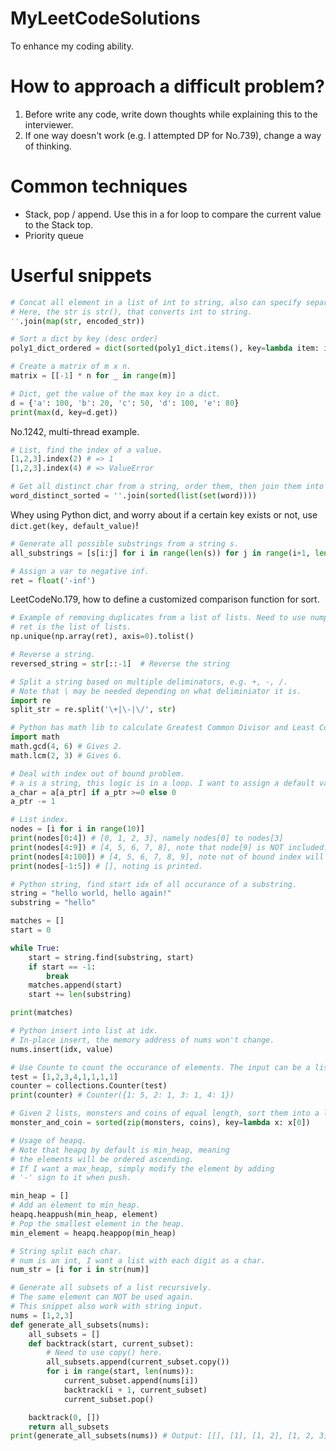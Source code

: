 # MyLeetCodeSolutions
To enhance my coding ability. 

# How to approach a difficult problem?

1. Before write any code, write down thoughts while explaining this to the interviewer.
2. If one way doesn't work (e.g. I attempted DP for No.739), change a way of thinking.

# Common techniques

- Stack, pop / append. Use this in a for loop to compare the current value to the Stack top.
- Priority queue

# Userful snippets

```python
# Concat all element in a list of int to string, also can specify separator.
# Here, the str is str(), that converts int to string.
''.join(map(str, encoded_str))
```

```python
# Sort a dict by key (desc order)
poly1_dict_ordered = dict(sorted(poly1_dict.items(), key=lambda item: item[0], reverse=True))
```

```python
# Create a matrix of m x n.
matrix = [[-1] * n for _ in range(m)]
```

```python
# Dict, get the value of the max key in a dict.
d = {'a': 100, 'b': 20, 'c': 50, 'd': 100, 'e': 80}
print(max(d, key=d.get))
```

No.1242, multi-thread example.

```python
# List, find the index of a value.
[1,2,3].index(2) # => 1
[1,2,3].index(4) # => ValueError
```

```python
# Get all distinct char from a string, order them, then join them into another string.
word_distinct_sorted = ''.join(sorted(list(set(word))))
```

Whey using Python dict, and worry about if a certain key exists or not, use `dict.get(key, default_value)`!

```python
# Generate all possible substrings from a string s.
all_substrings = [s[i:j] for i in range(len(s)) for j in range(i+1, len(s) + 1)]
```

```python
# Assign a var to negative inf.
ret = float('-inf')
```

LeetCodeNo.179, how to define a customized comparison function for sort.

```python
# Example of removing duplicates from a list of lists. Need to use numpy.
# ret is the list of lists.
np.unique(np.array(ret), axis=0).tolist()
```

```python
# Reverse a string.
reversed_string = str[::-1]  # Reverse the string
```

```python
# Split a string based on multiple deliminators, e.g. +, -, /.
# Note that \ may be needed depending on what deliminiator it is.
import re
split_str = re.split('\+|\-|\/', str)
```

```python
# Python has math lib to calculate Greatest Common Divisor and Least Common Multiple.
import math
math.gcd(4, 6) # Gives 2.
math.lcm(2, 3) # Gives 6.
```

```python
# Deal with index out of bound problem.
# a is a string, this logic is in a loop. I want to assign a default value 0 when a_ptr reaches out of bound.
a_char = a[a_ptr] if a_ptr >=0 else 0
a_ptr -= 1
```

```python
# List index.
nodes = [i for i in range(10)]
print(nodes[0:4]) # [0, 1, 2, 3], namely nodes[0] to nodes[3]
print(nodes[4:9]) # [4, 5, 6, 7, 8], note that node[9] is NOT included.
print(nodes[4:100]) # [4, 5, 6, 7, 8, 9], note not of bound index will be ignored.
print(nodes[-1:5]) # [], noting is printed.
```

```python
# Python string, find start idx of all occurance of a substring.
string = "hello world, hello again!"
substring = "hello"

matches = []
start = 0

while True:
    start = string.find(substring, start)
    if start == -1:
        break
    matches.append(start)
    start += len(substring)

print(matches)
```

```python
# Python insert into list at idx.
# In-place insert, the memory address of nums won't change.
nums.insert(idx, value)
```

```python
# Use Counte to count the occurance of elements. The input can be a list or a string.
test = [1,2,3,4,1,1,1,1]
counter = collections.Counter(test)
print(counter) # Counter({1: 5, 2: 1, 3: 1, 4: 1})
```

```python
# Given 2 lists, monsters and coins of equal length, sort them into a list of (one_monster, one_coin) based on coin.
monster_and_coin = sorted(zip(monsters, coins), key=lambda x: x[0])
```

```python
# Usage of heapq.
# Note that heapq by default is min_heap, meaning
# the elements will be ordered ascending.
# If I want a max_heap, simply modify the element by adding
# '-' sign to it when push.

min_heap = []
# Add an element to min_heap.
heapq.heappush(min_heap, element)
# Pop the smallest element in the heap.
min_element = heapq.heappop(min_heap)
```

```python
# String split each char.
# num is an int, I want a list with each digit as a char.
num_str = [i for i in str(num)]
```

```python
# Generate all subsets of a list recursively.
# The same element can NOT be used again.
# This snippet also work with string input.
nums = [1,2,3]
def generate_all_subsets(nums):
    all_subsets = []
    def backtrack(start, current_subset):
        # Need to use copy() here.
        all_subsets.append(current_subset.copy())
        for i in range(start, len(nums)):
            current_subset.append(nums[i])
            backtrack(i + 1, current_subset)
            current_subset.pop()

    backtrack(0, [])
    return all_subsets
print(generate_all_subsets(nums)) # Output: [[], [1], [1, 2], [1, 2, 3], [1, 3], [2], [2, 3], [3]]
```
